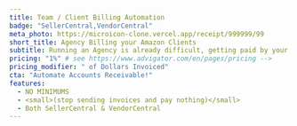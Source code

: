 ```yaml
---
title: Team / Client Billing Automation
badge: "SellerCentral,VendorCentral"
meta_photo: https://microicon-clone.vercel.app/receipt/999999/99
short_title: Agency Billing your Amazon Clients
subtitle: Running an Agency is already difficult, getting paid by your clients should be easy. We help you calculate commissions and send PDF invoices. Can also integrate with Stripe to provide credit-card/ACH charges.
pricing: "1%" # see https://www.advigator.com/en/pages/pricing -->
pricing_modifier: " of Dollars Invoiced"
cta: "Automate Accounts Receivable!"
features:
  - NO MINIMUMS
  - <small>(stop sending invoices and pay nothing)</small>
  - Both SellerCentral & VendorCentral
---
```

